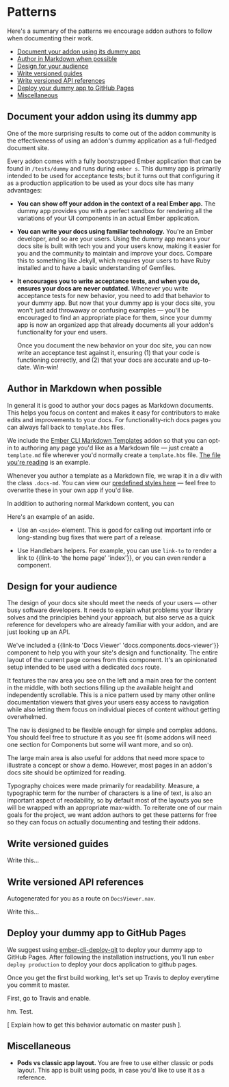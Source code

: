 # Patterns

Here's a summary of the patterns we encourage addon authors to follow when documenting their work.

- [Document your addon using its dummy app](#documentyouraddonusingitsdummyapp)
- [Author in Markdown when possible](#authorinmarkdownwhenpossible)
- [Design for your audience](#designforyouraudience)
- [Write versioned guides](#writeversionedguides)
- [Write versioned API references](#writeversionedapireferences)
- [Deploy your dummy app to GitHub Pages](#deployyourdummyapptogithubpages)
- [Miscellaneous](#miscellaneous)

## Document your addon using its dummy app

One of the more surprising results to come out of the addon community is the effectiveness of using an addon's dummy application as a full-fledged document site.

Every addon comes with a fully bootstrapped Ember application that can be found in `/tests/dummy` and runs during `ember s`. This dummy app is primarily intended to be used for acceptance tests; but it turns out that configuring it as a production application to be used as your docs site has many advantages:

- **You can show off your addon in the context of a real Ember app.** The dummy app provides you with a perfect sandbox for rendering all the variations of your UI components in an actual Ember application.

- **You can write your docs using familiar technology.** You're an Ember developer, and so are your users. Using the dummy app means your docs site is built with tech you and your users know, making it easier for you and the community to maintain and improve your docs. Compare this to something like Jekyll, which requires your users to have Ruby installed and to have a basic understanding of Gemfiles.

- **It encourages you to write acceptance tests, and when you do, ensures your docs are never outdated.** Whenever you write acceptance tests for new behavior, you need to add that behavior to your dummy app. But now that your dummy app is your docs site, you won't just add throwaway or confusing examples — you'll be encouraged to find an appropriate place for them, since your dummy app is now an organized app that already documents all your addon's functionality for your end users.

  Once you document the new behavior on your doc site, you can now write an acceptance test against it, ensuring (1) that your code is functioning correctly, and (2) that your docs are accurate and up-to-date. Win-win!

## Author in Markdown when possible

In general it is good to author your docs pages as Markdown documents. This helps you focus on content and makes it easy for contributors to make edits and improvements to your docs. For functionality-rich docs pages you can always fall back to `template.hbs` files.

We include the [Ember CLI Markdown Templates](#) addon so that you can opt-in to authoring any page you'd like as a Markdown file — just create a `template.md` file wherever you'd normally create a `template.hbs` file. [The file you're reading](#) is an example.

Whenever you author a template as a Markdown file, we wrap it in a div with the class `.docs-md`. You can view our [predefined styles here](#) — feel free to overwrite these in your own app if you'd like.

In addition to authoring normal Markdown content, you can

<aside>
  Here's an example of an aside.
</aside>

- Use an `<aside>` element. This is good for calling out important info or long-standing bug fixes that were part of a release.

- Use Handlebars helpers. For example, you can use `link-to` to render a link to {{link-to 'the home page' 'index'}}, or you can even render a component.

## Design for your audience

The design of your docs site should meet the needs of your users — other busy software developers. It needs to explain what problems your library solves and the principles behind your approach, but also serve as a quick reference for developers who are already familiar with your addon, and are just looking up an API.

We've included a {{link-to 'Docs Viewer' 'docs.components.docs-viewer'}}  component to help you with your site's design and functionality. The entire layout of the current page comes from this component. It's an opinionated setup intended to be used with a dedicated `docs` route.

It features the nav area you see on the left and a main area for the content in the middle, with both sections filling up the available height and independently scrollable. This is a nice pattern used by many other online documentation viewers that gives your users easy access to navigation while also letting them focus on individual pieces of content without getting overwhelmed.

The nav is designed to be flexible enough for simple and complex addons. You should feel free to structure it as you see fit (some addons will need one section for Components but some will want more, and so on).

The large main area is also useful for addons that need more space to illustrate a concept or show a demo. However, most pages in an addon's docs site should be optimized for reading.

Typography choices were made primarily for readability. Measure, a typographic term for the number of characters is a line of text, is also an important aspect of readability, so by default most of the layouts you see will be wrapped with an appropriate max-width. To reiterate one of our main goals for the project, we want addon authors to get these patterns for free so they can focus on actually documenting and testing their addons.

## Write versioned guides

Write this...

## Write versioned API references

Autogenerated for you as a route on `DocsViewer.nav`.

Write this...

## Deploy your dummy app to GitHub Pages

We suggest using [ember-cli-deploy-git](https://github.com/ef4/ember-cli-deploy-git) to deploy your dummy app to GitHub Pages. After following the installation instructions, you'll run `ember deploy production` to deploy your docs application to github pages.

Once you get the first build working, let's set up Travis to deploy everytime you commit to master.

First, go to Travis and enable.

hm. Test.

[ Explain how to get this behavior automatic on master push ].

## Miscellaneous

- **Pods vs classic app layout.** You are free to use either classic or pods layout. This app is built using pods, in case you'd like to use it as a reference.
